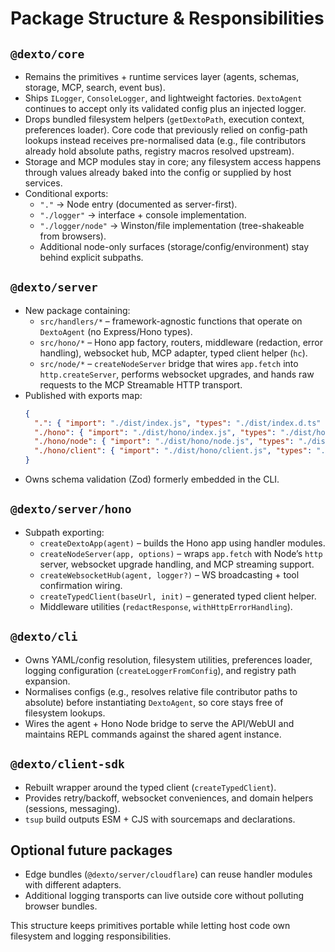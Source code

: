 # Package Structure & Responsibilities

## `@dexto/core`
- Remains the primitives + runtime services layer (agents, schemas, storage, MCP, search, event bus).
- Ships `ILogger`, `ConsoleLogger`, and lightweight factories. `DextoAgent` continues to accept only its validated config plus an injected logger.
- Drops bundled filesystem helpers (`getDextoPath`, execution context, preferences loader). Core code that previously relied on config-path lookups instead receives pre-normalised data (e.g., file contributors already hold absolute paths, registry macros resolved upstream).
- Storage and MCP modules stay in core; any filesystem access happens through values already baked into the config or supplied by host services.
- Conditional exports:
  - `"."` → Node entry (documented as server-first).
  - `"./logger"` → interface + console implementation.
  - `"./logger/node"` → Winston/file implementation (tree-shakeable from browsers).
  - Additional node-only surfaces (storage/config/environment) stay behind explicit subpaths.

## `@dexto/server`
- New package containing:
  - `src/handlers/*` – framework-agnostic functions that operate on `DextoAgent` (no Express/Hono types).
  - `src/hono/*` – Hono app factory, routers, middleware (redaction, error handling), websocket hub, MCP adapter, typed client helper (`hc`).
  - `src/node/*` – `createNodeServer` bridge that wires `app.fetch` into `http.createServer`, performs websocket upgrades, and hands raw requests to the MCP Streamable HTTP transport.
- Published with exports map:
  ```json
  {
    ".": { "import": "./dist/index.js", "types": "./dist/index.d.ts" },
    "./hono": { "import": "./dist/hono/index.js", "types": "./dist/hono/index.d.ts" },
    "./hono/node": { "import": "./dist/hono/node.js", "types": "./dist/hono/node.d.ts" },
    "./hono/client": { "import": "./dist/hono/client.js", "types": "./dist/hono/client.d.ts" }
  }
  ```
- Owns schema validation (Zod) formerly embedded in the CLI.

## `@dexto/server/hono`
- Subpath exporting:
  - `createDextoApp(agent)` – builds the Hono app using handler modules.
  - `createNodeServer(app, options)` – wraps `app.fetch` with Node’s `http` server, websocket upgrade handling, and MCP streaming support.
  - `createWebsocketHub(agent, logger?)` – WS broadcasting + tool confirmation wiring.
  - `createTypedClient(baseUrl, init)` – generated typed client helper.
  - Middleware utilities (`redactResponse`, `withHttpErrorHandling`).

## `@dexto/cli`
- Owns YAML/config resolution, filesystem utilities, preferences loader, logging configuration (`createLoggerFromConfig`), and registry path expansion.
- Normalises configs (e.g., resolves relative file contributor paths to absolute) before instantiating `DextoAgent`, so core stays free of filesystem lookups.
- Wires the agent + Hono Node bridge to serve the API/WebUI and maintains REPL commands against the shared agent instance.

## `@dexto/client-sdk`
- Rebuilt wrapper around the typed client (`createTypedClient`).
- Provides retry/backoff, websocket conveniences, and domain helpers (sessions, messaging).
- `tsup` build outputs ESM + CJS with sourcemaps and declarations.

## Optional future packages
- Edge bundles (`@dexto/server/cloudflare`) can reuse handler modules with different adapters.
- Additional logging transports can live outside core without polluting browser bundles.

This structure keeps primitives portable while letting host code own filesystem and logging responsibilities.

